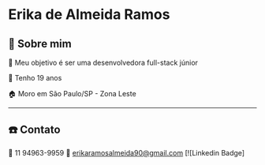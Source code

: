 # Erika de Almeida Ramos


## :pencil: Sobre mim

:dart: Meu objetivo é ser uma desenvolvedora full-stack júnior

:girl: Tenho 19 anos

:house: Moro em São Paulo/SP - Zona Leste

----

## :telephone: Contato

:iphone: 11 94963-9959
:email: erikaramosalmeida90@gmail.com
[![Linkedin Badge]
